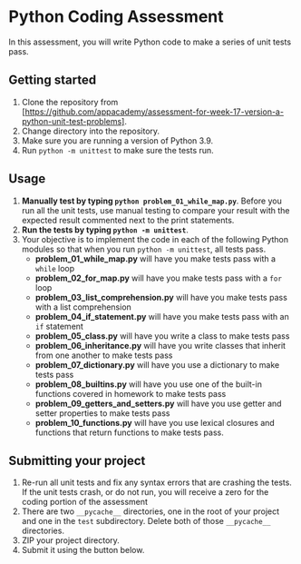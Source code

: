 # Python Coding Assessment

In this assessment, you will write Python code to make a series of unit tests
pass.

## Getting started

1. Clone the repository from
   [https://github.com/appacademy/assessment-for-week-17-version-a-python-unit-test-problems].
2. Change directory into the repository.
3. Make sure you are running a version of Python 3.9.
4. Run `python -m unittest` to make sure the tests run.

## Usage

1. **Manually test by typing `python problem_01_while_map.py`**. Before you run
   all the unit tests, use manual testing to compare your result with the
   expected result commented next to the print statements.
2. **Run the tests by typing `python -m unittest`**.
3. Your objective is to implement the code in each of the following Python
   modules so that when you run `python -m unittest`, all tests pass.
   * **problem_01_while_map.py** will have you make tests pass with  a `while`
     loop
   * **problem_02_for_map.py** will have you make tests pass with a `for`
     loop
   * **problem_03_list_comprehension.py** will have you make tests pass with a
     list comprehension
   * **problem_04_if_statement.py** will have you make tests pass with an `if`
     statement
   * **problem_05_class.py** will have you write a class to make tests pass
   * **problem_06_inheritance.py** will have you write classes that inherit from
     one another to make tests pass
   * **problem_07_dictionary.py** will have you use a dictionary to make tests
     pass
   * **problem_08_builtins.py** will have you use one of the built-in functions
     covered in homework to make tests pass
   * **problem_09_getters_and_setters.py** will have you use getter and setter
     properties to make tests pass
   * **problem_10_functions.py** will have you use lexical closures and
     functions that return functions to make tests pass.

## Submitting your project

1. Re-run all unit tests and fix any syntax errors that are crashing the tests. If
the unit tests crash, or do not run, you will receive a zero for the coding
portion of the assessment
2. There are two `__pycache__` directories, one in the root of your project and
   one in the `test` subdirectory. Delete both of those `__pycache__`
   directories.
3. ZIP your project directory.
4. Submit it using the button below.

[https://github.com/appacademy/assessment-for-week-17-version-a-python-unit-test-problems]:https://github.com/appacademy/assessment-for-week-17-version-a-python-unit-test-problems